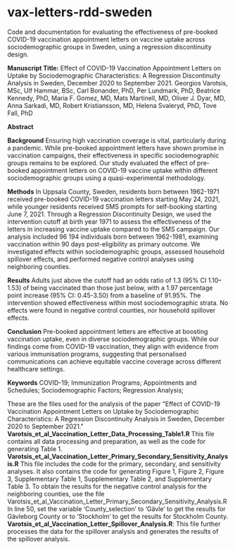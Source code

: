 # vax-letters-rdd-sweden
Code and documentation for evaluating the effectiveness of pre-booked COVID-19 vaccination appointment letters on vaccine uptake across sociodemographic groups in Sweden, using a regression discontinuity design.

**Manuscript Title:**
Effect of COVID-19 Vaccination Appointment Letters on Uptake by Sociodemographic Characteristics: A Regression Discontinuity Analysis in Sweden, December 2020 to September 2021. 
Georgios Varotsis, MSc, Ulf Hammar, BSc, Carl Bonander, PhD, Per Lundmark, PhD, Beatrice Kennedy, PhD, Maria F. Gomez, MD, Mats Martinell, MD, Oliver J. Dyar, MD, Anna Sarkadi, MD, Robert Kristiansson, MD, Helena Svaleryd, PhD, Tove Fall, PhD

**Abstract**

**Background** Ensuring high vaccination coverage is vital, particularly during a pandemic. While pre-booked appointment letters have shown promise in vaccination campaigns, their effectiveness in specific sociodemographic groups remains to be explored. Our study evaluated the effect of pre-booked appointment letters on COVID-19 vaccine uptake within different sociodemographic groups using a quasi-experimental methodology.

**Methods** In Uppsala County, Sweden, residents born between 1962-1971 received pre-booked COVID-19 vaccination letters starting May 24, 2021, while younger residents received SMS prompts for self-booking starting June 7, 2021. Through a Regression Discontinuity Design, we used the intervention cutoff at birth year 1971 to assess the effectiveness of the letters in increasing vaccine uptake compared to the SMS campaign. Our analysis included 96 194 individuals born between 1962-1981, examining vaccination within 90 days post-eligibility as primary outcome. We investigated effects within sociodemographic groups, assessed household spillover effects, and performed negative control analyses using neighboring counties.

**Results** Adults just above the cutoff had an odds ratio of 1.3 (95% CI 1.10–1.53) of being vaccinated than those just below, with a 1.97 percentage point increase (95% CI: 0.45-3.50) from a baseline of 91.95%. The intervention showed effectiveness within most sociodemographic strata. No effects were found in negative control counties, nor household spillover effects.

**Conclusion** Pre-booked appointment letters are effective at boosting vaccination uptake, even in diverse sociodemographic groups. While our findings come from COVID-19 vaccination, they align with evidence from various immunisation programs, suggesting that personalised communications can achieve equitable vaccine coverage across different healthcare settings.

**Keywords** COVID-19; Immunization Programs; Appointments and Schedules; Sociodemographic Factors; Regression Analysis;


These are the files used for the analysis of the paper "Effect of COVID-19 Vaccination Appointment Letters on Uptake by Sociodemographic Characteristics: A Regression Discontinuity Analysis in Sweden, December 2020 to September 2021."
**Varotsis_et_al_Vaccination_Letter_Data_Processing_Table1.R** This file contains all data processing and preparation, as well as the code for generating Table 1.
**Varotsis_et_al_Vaccination_Letter_Primary_Secondary_Sensitivity_Analysis.R** This file includes the code for the primary, secondary, and sensitivity analyses. It also contains the code for generating Figure 1, Figure 2, Figure 3, Supplementary Table 1, Supplementary Table 2, and Supplementary Table 3. To obtain the results for the negative control analysis for the neighboring counties, use the file Varotsis_et_al_Vaccination_Letter_Primary_Secondary_Sensitivity_Analysis.R In line 50, set the variable ‘County_selection’ to ‘Gävle’ to get the results for Gävleborg County or to ‘Stockholm’ to get the results for Stockholm County.
**Varotsis_et_al_Vaccination_Letter_Spillover_Analysis.R**: This file further processes the data for the spillover analysis and generates the results of the spillover analysis.
